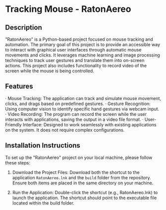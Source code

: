 # Tracking Mouse - RatonAereo
## Description
"RatonAereo" is a Python-based project focused on mouse tracking and automation. The primary goal of this project is to provide an accessible way to interact with graphical user interfaces through automatic mouse movements and clicks. 
It leverages machine learning and image processing techniques to track user gestures and translate them into on-screen actions. This project also includes functionality to record video of the screen while the mouse is being controlled.

## Features
· Mouse Tracking: The application can track and simulate mouse movement, clicks, and drags based on predefined gestures.
· Gesture Recognition: Using computer vision to identify specific hand gestures via webcam input.
· Video Recording: The program can record the screen while the user interacts with applications, saving the output in a video file format.
· User-Friendly Interface: Designed to work seamlessly with existing applications on the system. It does not require complex configurations.

## Installation Instructions
To set up the "RatonAereo" project on your local machine, please follow these steps:

1. Download the Project Files: Download both the shortcut to the application ``RatonAereo.lnk`` and the ``build`` folder from the repository. Ensure both items are placed in the same directory on your machine.

2. Run the Application: Double-click the shortcut (e.g., RatonAereo.lnk) to launch the application. The shortcut should point to the executable file located within the build folder.
